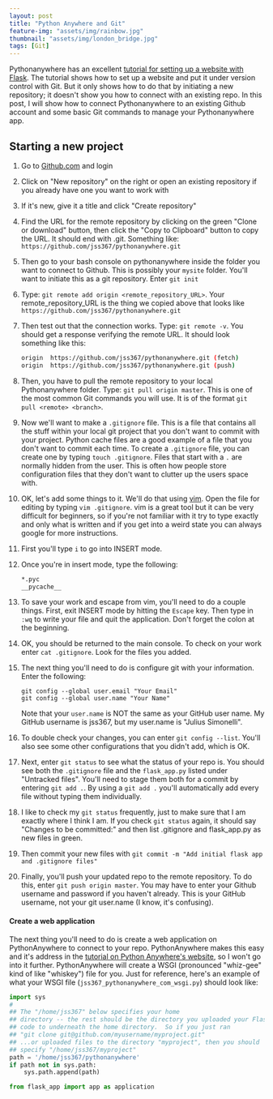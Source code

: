 ```yaml
---
layout: post
title: "Python Anywhere and Git"
feature-img: "assets/img/rainbow.jpg"
thumbnail: "assets/img/london_bridge.jpg"
tags: [Git]
---
```

Pythonanywhere has an excellent [tutorial for setting up a website with Flask](https://blog.pythonanywhere.com/121/). The tutorial shows how to set up a website and put it under version control with Git. But it only shows how to do that by initiating a new repository; it doesn't show you how to connect with an existing repo. In this post, I will show how to connect Pythonanywhere to an existing Github account and some basic Git commands to manage your Pythonanywhere app.<!--more-->


## Starting a new project

1. Go to [Github.com](https://github.com/) and login

1. Click on "New repository" on the right or open an existing repository if you already have one you want to work with

1. If it's new, give it a title and click "Create repository"

1. Find the URL for the remote repository by clicking on the green "Clone or download" button, then click the "Copy to Clipboard" button to copy the URL. It should end with .git. Something like: `https://github.com/jss367/pythonanywhere.git`

1. Then go to your bash console on pythonanywhere inside the folder you want to connect to Github. This is possibly your `mysite` folder. You'll want to initiate this as a git repository. Enter `git init`

1. Type: `git remote add origin <remote_repository_URL>`. Your remote_repository_URL is the thing we copied above that looks like `https://github.com/jss367/pythonanywhere.git`

1. Then test out that the connection works. Type: `git remote -v`. You should get a response verifying the remote URL. It should look something like this:

    ```bash
    origin  https://github.com/jss367/pythonanywhere.git (fetch)
    origin  https://github.com/jss367/pythonanywhere.git (push)
    ```

1. Then, you have to pull the remote repository to your local Pythonanywhere folder. Type: `git pull origin master`. This is one of the most common Git commands you will use. It is of the format `git pull <remote> <branch>`.

1. Now we'll want to make a `.gitignore` file. This is a file that contains all the stuff within your local git project that you don't want to commit with your project. Python cache files are a good example of a file that you don't want to commit each time. To create a `.gitignore` file, you can create one by typing `touch .gitignore`. Files that start with a `.` are normally hidden from the user. This is often how people store configuration files that they don't want to clutter up the users space with.

1. OK, let's add some things to it. We'll do that using [vim](https://www.vim.org/). Open the file for editing by typing `vim .gitignore`. vim is a great tool but it can be very difficult for beginners, so if you're not familiar with it try to type exactly and only what is written and if you get into a weird state you can always google for more instructions.

1. First you'll type `i` to go into INSERT mode.

1. Once you're in insert mode, type the following:
    ```bash
    *.pyc
    __pycache__
    ```
1. To save your work and escape from vim, you'll need to do a couple things. First, exit INSERT mode by hitting the `Escape` key. Then type in `:wq` to write your file and quit the application. Don't forget the colon at the beginning.

1. OK, you should be returned to the main console. To check on your work enter `cat .gitignore`. Look for the files you added.

1. The next thing you'll need to do is configure git with your information. Enter the following:
    ```
    git config --global user.email "Your Email"
    git config --global user.name "Your Name"
    ```
    Note that your `user.name` is NOT the same as your GitHub user name. My GitHub username is jss367, but my user.name is "Julius Simonelli".

1. To double check your changes, you can enter `git config --list`. You'll also see some other configurations that you didn't add, which is OK.

1. Next, enter `git status` to see what the status of your repo is. You should see both the `.gitignore` file and the `flask_app.py` listed under "Untracked files". You'll need to stage them both for a commit by entering `git add .`. By using a `git add .` you'll automatically add every file without typing them individually.

1. I like to check my `git status` frequently, just to make sure that I am exactly where I think I am. If you check `git status` again, it should say "Changes to be committed:" and then list .gitignore and flask_app.py as new files in green.

1. Then commit your new files with `git commit -m "Add initial flask app and .gitignore files"`

1. Finally, you'll push your updated repo to the remote repository. To do this, enter `git push origin master`. You may have to enter your Github username and password if you haven't already. This is your GitHub username, not your git user.name (I know, it's confusing).

#### Create a web application

The next thing you'll need to do is create a web application on PythonAnywhere to connect to your repo. PythonAnywhere makes this easy and it's address in the [tutorial on Python Anywhere's website](https://blog.pythonanywhere.com/121/), so I won't go into it further. PythonAnywhere will create a WSGI (pronounced "whiz-gee" kind of like "whiskey") file for you. Just for reference, here's an example of what your WSGI file (`jss367_pythonanywhere_com_wsgi.py`) should look like:

```python
import sys
#
## The "/home/jss367" below specifies your home
## directory -- the rest should be the directory you uploaded your Flask
## code to underneath the home directory.  So if you just ran
## "git clone git@github.com/myusername/myproject.git"
## ...or uploaded files to the directory "myproject", then you should
## specify "/home/jss367/myproject"
path = '/home/jss367/pythonanywhere'
if path not in sys.path:
    sys.path.append(path)

from flask_app import app as application
```
